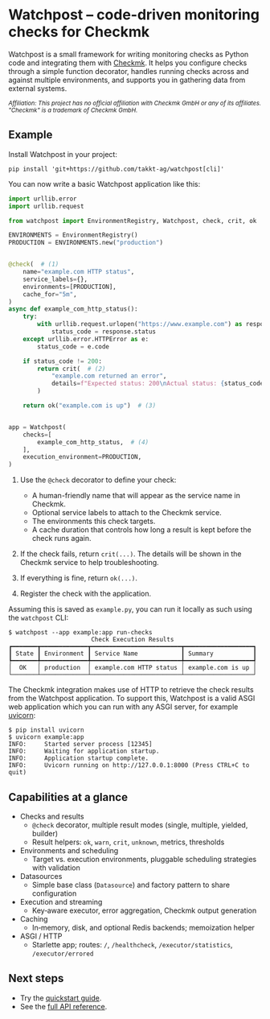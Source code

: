 # Watchpost &ndash; code-driven monitoring checks for Checkmk

Watchpost is a small framework for writing monitoring checks as Python code and integrating them with [Checkmk](https://checkmk.com/).
It helps you configure checks through a simple function decorator, handles running checks across and against multiple environments, and supports you in gathering data from external systems.

<sup><i>
Affiliation: This project has no official affiliation with Checkmk GmbH or any of its affiliates.
"Checkmk" is a trademark of Checkmk GmbH.
</i></sup>

## Example

Install Watchpost in your project:

```shell
pip install 'git+https://github.com/takkt-ag/watchpost[cli]'
```

You can now write a basic Watchpost application like this:

```python {linenums="1" hl_lines="10-15 24-27 29 34"}
import urllib.error
import urllib.request

from watchpost import EnvironmentRegistry, Watchpost, check, crit, ok

ENVIRONMENTS = EnvironmentRegistry()
PRODUCTION = ENVIRONMENTS.new("production")


@check(  # (1)
    name="example.com HTTP status",
    service_labels={},
    environments=[PRODUCTION],
    cache_for="5m",
)
async def example_com_http_status():
    try:
        with urllib.request.urlopen("https://www.example.com") as response:
            status_code = response.status
    except urllib.error.HTTPError as e:
        status_code = e.code

    if status_code != 200:
        return crit(  # (2)
            "example.com returned an error",
            details=f"Expected status: 200\nActual status: {status_code}\n",
        )

    return ok("example.com is up")  # (3)


app = Watchpost(
    checks=[
        example_com_http_status,  # (4)
    ],
    execution_environment=PRODUCTION,
)
```

1. Use the `@check` decorator to define your check:

    * A human-friendly name that will appear as the service name in Checkmk.
    * Optional service labels to attach to the Checkmk service.
    * The environments this check targets.
    * A cache duration that controls how long a result is kept before the check runs again.

2. If the check fails, return `crit(...)`. The details will be shown in the Checkmk service to help troubleshooting.
3. If everything is fine, return `ok(...)`.
4. Register the check with the application.

Assuming this is saved as `example.py`, you can run it locally as such using the `watchpost` CLI:

```console
$ watchpost --app example:app run-checks
                       Check Execution Results
┏━━━━━━━┳━━━━━━━━━━━━━┳━━━━━━━━━━━━━━━━━━━━━━━━━┳━━━━━━━━━━━━━━━━━━━┓
┃ State ┃ Environment ┃ Service Name            ┃ Summary           ┃
┡━━━━━━━╇━━━━━━━━━━━━━╇━━━━━━━━━━━━━━━━━━━━━━━━━╇━━━━━━━━━━━━━━━━━━━┩
│  OK   │ production  │ example.com HTTP status │ example.com is up │
└───────┴─────────────┴─────────────────────────┴───────────────────┘
```

The Checkmk integration makes use of HTTP to retrieve the check results from the Watchpost application.
To support this, Watchpost is a valid ASGI web application which you can run with any ASGI server, for example [uvicorn](https://www.uvicorn.org/):

```console
$ pip install uvicorn
$ uvicorn example:app
INFO:     Started server process [12345]
INFO:     Waiting for application startup.
INFO:     Application startup complete.
INFO:     Uvicorn running on http://127.0.0.1:8000 (Press CTRL+C to quit)
```

## Capabilities at a glance

* Checks and results
    * `@check` decorator, multiple result modes (single, multiple, yielded, builder)
    * Result helpers: `ok`, `warn`, `crit`, `unknown`, metrics, thresholds
* Environments and scheduling
    * Target vs. execution environments, pluggable scheduling strategies with validation
* Datasources
    * Simple base class (`Datasource`) and factory pattern to share configuration
* Execution and streaming
    * Key‑aware executor, error aggregation, Checkmk output generation
* Caching
    * In‑memory, disk, and optional Redis backends; memoization helper
* ASGI / HTTP
    * Starlette app; routes: `/`, `/healthcheck`, `/executor/statistics`, `/executor/errored`

## Next steps

* Try the [quickstart guide](home/quickstart.md).
* See the [full API reference](reference/api.md).
